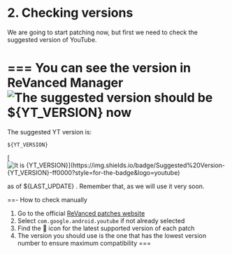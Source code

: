 # 2. Checking versions

We are going to start patching now, but first we need to check the suggested version of YouTube.

=== You can see the version in ReVanced Manager
![The suggested version should be ${YT_VERSION} now](https://github.com/SodaWithoutSparkles/ReVanced-troubleshooting-guide/blob/main/screenshots/101-check_ver_manager.jpg?raw=true)
===

The suggested YT version is:

```
${YT_VERSION}
```

[![It is ${YT_VERSION}](https://img.shields.io/badge/Suggested%20Version-${YT_VERSION}-ff0000?style=for-the-badge&logo=youtube)](https://www.apkmirror.com/apk/google-inc/youtube/youtube-19-43-41-release/youtube-19-43-41-android-apk-download/)

as of ${LAST_UPDATE} . Remember that, as we will use it very soon.

==- How to check manually
1. Go to the official [ReVanced patches website](https://revanced.app/patches?pkg=com.google.android.youtube)
2. Select `com.google.android.youtube` if not already selected
3. Find the 🎯 icon for the latest supported version of each patch
4. The version you should use is the one that has the lowest version number to ensure maximum compatibility
===
